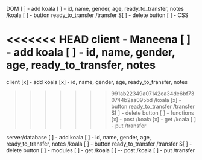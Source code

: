 DOM
  [ ] - add koala
    [ ] - id, name, gender, age, ready_to_transfer, notes
      /koala
  [ ] - button ready_to_transfer
    /transfer
  S[ ] - delete button
  [ ] - CSS

<<<<<<< HEAD
client - Maneena
[ ] - add koala
    [ ] - id, name, gender, age, ready_to_transfer, notes
=======
client
[x] - add koala
    [x] - id, name, gender, age, ready_to_transfer, notes
>>>>>>> 991ab22349a07142ea34de6bf730744b2aa095bd
      /koala
  [x] - button ready_to_transfer
    /transfer
  S[ ] - delete button
  [ ] - functions
  [x] - post /koala
  [x] - get /koala
  [ ] - put /transfer



server/database
[ ] - add koala
    [ ] - id, name, gender, age, ready_to_transfer, notes
      /koala
  [ ] - button ready_to_transfer
    /transfer
  S[ ] - delete button
  [ ] - modules
  [ ]  - get /koala
  [ ] -- post /koala
  [ ] - put /transfer

